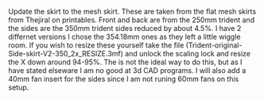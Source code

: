 Update the skirt to the mesh skirt. These are taken from the flat mesh skirts from Thejiral on printables. Front and back are from the 250mm trident and the sides are the 350mm trident sides reduced by about 4.5%. I have 2 differnet versions I chose the 354.18mm ones as they left a little wiggle room. If you wish to resize these yourself take the file (Trident-original-Side-skirt-V2-350_2x_RESIZE.3mf) and unlock the scaling lock and resize the X down around 94-95%. The is not the ideal way to do this, but as I have stated elseware I am no good at 3d CAD programs. I will also add a 40mm fan insert for the sides since I am not runing 60mm fans on this setup.